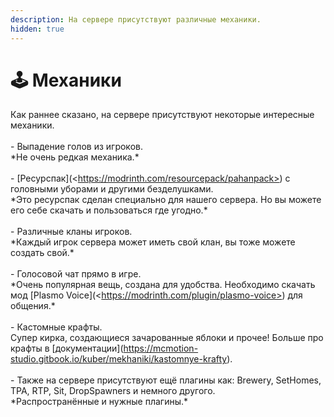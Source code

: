 ```yaml
---
description: На сервере присутствуют различные механики.
hidden: true
---
```


# 🕹️ Механики

Как раннее сказано, на сервере присутствуют некоторые интересные механики. \
\
\- Выпадение голов из игроков. \
\*Не очень редкая механика.\*\
\
\- \[Ресурспак]\(\<https://modrinth.com/resourcepack/pahanpack>) с головными уборами и другими безделушками. \
\*Это ресурспак сделан специально для нашего сервера. Но вы можете его себе скачать и пользоваться где угодно.\*\
\
\- Различные кланы игроков.\
\*Каждый игрок сервера может иметь свой клан, вы тоже можете создать свой.\*\
\
\- Голосовой чат прямо в игре.\
\*Очень популярная вещь, создана для удобства. Необходимо скачать мод \[Plasmo Voice]\(\<https://modrinth.com/plugin/plasmo-voice>) для общения.\*\
\
\- Кастомные крафты.\
Супер кирка, создающиеся зачарованные яблоки и прочее! Больше про крафты в \[документации]\(https://mcmotion-studio.gitbook.io/kuber/mekhaniki/kastomnye-krafty).\
\
\- Также на сервере присутствуют ещё плагины как: Brewery, SetHomes, TPA, RTP, Sit, DropSpawners и немного другого.\
\*Распространённые и нужные плагины.\*

